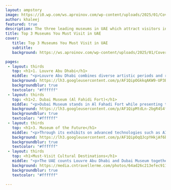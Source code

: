 ```yaml
---
layout: ampstory
image: https://i0.wp.com/ws.aproinov.com/wp-content/uploads/2025/01/Cover-UAE-Museums.jpg?resize=720,1280
author: khaleej
featured: true
description: The three leading museums in UAE which attract visitors include Louvre Abu Dhabi for art displays together with Dubai Museum showing history and Museum of the Future illustrating innovation.
title: Top 3 Museums You Must Visit in UAE
cover:
   title: Top 3 Museums You Must Visit in UAE
   subtitle: 
   background: https://ws.aproinov.com/wp-content/uploads/2025/01/Cover-UAE-Museums.jpg

pages:
 - layout: thirds
   top: <h1>1. Louvre Abu Dhabi</h1>
   middle: "<p>Louvre Abu Dhabi combines diverse artistic periods and represents ancient alongside modern artworks within a remarkable structural display space.</p>"
   background: https://lh3.googleusercontent.com/p/AF1QipOGkkqAKW9-UP3BpgB5URG1lMpXvlmDf2ajE8I5=s1360-w1360-h1020
   backgroundblur: true
   textcolor: "#ffffff"
 - layout: thirds
   top: <h1>2. Dubai Museum (Al Fahidi Fort)</h1>
   middle: "<p>Dubai Museum stands in Al Fahadi Fort while presenting the citys evolution from small fishing town to major world center.</p>"
   background: https://lh3.googleusercontent.com/p/AF1QipMtdLn-2bgR4S4flMqXrwj0ReHmKs7vbFbDk7Ti=s1360-w1360-h1020
   backgroundblur: true
   textcolor: "#ffffff"
 - layout: thirds
   top: <h1>3. Museum of the Future</h1>
   middle: "<p>Through its exhibits on advanced technologies such as AI and space exploration together with sustainable practices the Museum of the Future in Dubai provides visitors with insight into what technological advancements we can anticipate.</p>"
   background: https://lh3.googleusercontent.com/p/AF1QipOqQJcpYHkjAf6bTc84fvROxELe371gQGx2NMdQ=s1360-w1360-h1020
   backgroundblur: true
   textcolor: "#ffffff"
 - layout: thirds
   top: <h1>Must-Visit Cultural Destinations</h1>
   middle: "<p>The UAE counts Louvre Abu Dhabi and Dubai Museum together with the Museum of the Future as central attractions that feature together art, history and innovation concepts.</p>"
   background: https://media.cntravellerme.com/photos/64ad26c213efec9116fc5931/1:1/w_2800,h_2800,c_limit/Louvre%20Abu%20Dhabi%20Alamy%20M6ETW4%20.jpg
   backgroundblur: true
   textcolor: "#ffffff"

---
```

